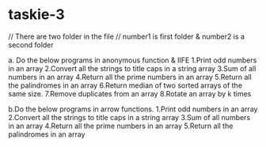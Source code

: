 # taskie-3
// There are two folder in the file
// number1 is first folder & number2 is a second folder

a. Do the below programs in anonymous function & IIFE
   1.Print odd numbers in an array
   2.Convert all the strings to title caps in a string array
   3.Sum of all numbers in an array
   4.Return all the prime numbers in an array
   5.Return all the palindromes in an array
   6.Return median of two sorted arrays of the same size.
   7.Remove duplicates from an array
   8.Rotate an array by k times
   
b.Do the below programs in arrow functions.
  1.Print odd numbers in an array
  2.Convert all the strings to title caps in a string array
  3.Sum of all numbers in an array
  4.Return all the prime numbers in an array
  5.Return all the palindromes in an array
